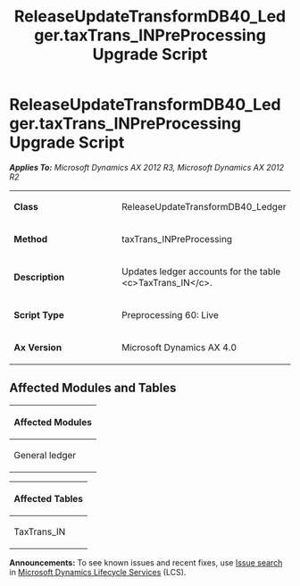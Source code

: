 ﻿---
title: ReleaseUpdateTransformDB40_Ledger.taxTrans_INPreProcessing Upgrade Script
TOCTitle: ReleaseUpdateTransformDB40_Ledger.taxTrans_INPreProcessing Upgrade Script
ms:assetid: 122b0140-184c-1961-2ca0-e3897902d354
ms:mtpsurl: https://msdn.microsoft.com/en-us/library/JJ735823(v=AX.60)
ms:contentKeyID: 49706732
ms.date: 05/18/2015
mtps_version: v=AX.60
---

# ReleaseUpdateTransformDB40\_Ledger.taxTrans\_INPreProcessing Upgrade Script 


_**Applies To:** Microsoft Dynamics AX 2012 R3, Microsoft Dynamics AX 2012 R2_

<table>
<colgroup>
<col style="width: 50%" />
<col style="width: 50%" />
</colgroup>
<tbody>
<tr class="odd">
<td><p><strong>Class</strong></p></td>
<td><p>ReleaseUpdateTransformDB40_Ledger</p></td>
</tr>
<tr class="even">
<td><p><strong>Method</strong></p></td>
<td><p>taxTrans_INPreProcessing</p></td>
</tr>
<tr class="odd">
<td><p><strong>Description</strong></p></td>
<td><p>Updates ledger accounts for the table &lt;c&gt;TaxTrans_IN&lt;/c&gt;.</p></td>
</tr>
<tr class="even">
<td><p><strong>Script Type</strong></p></td>
<td><p>Preprocessing 60: Live</p></td>
</tr>
<tr class="odd">
<td><p><strong>Ax Version</strong></p></td>
<td><p>Microsoft Dynamics AX 4.0</p></td>
</tr>
</tbody>
</table>


## Affected Modules and Tables

<table>
<colgroup>
<col style="width: 100%" />
</colgroup>
<thead>
<tr class="header">
<th><p>Affected Modules</p></th>
</tr>
</thead>
<tbody>
<tr class="odd">
<td><p>General ledger</p></td>
</tr>
</tbody>
</table>


<table>
<colgroup>
<col style="width: 100%" />
</colgroup>
<thead>
<tr class="header">
<th><p>Affected Tables</p></th>
</tr>
</thead>
<tbody>
<tr class="odd">
<td><p>TaxTrans_IN</p></td>
</tr>
</tbody>
</table>

  
**Announcements:** To see known issues and recent fixes, use [Issue search](http://go.microsoft.com/fwlink/?linkid=389258) in [Microsoft Dynamics Lifecycle Services](http://go.microsoft.com/fwlink/?linkid=306505) (LCS).

